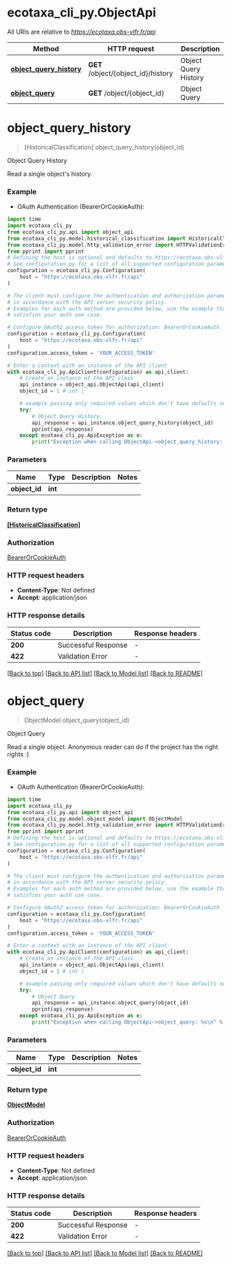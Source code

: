 # ecotaxa_cli_py.ObjectApi

All URIs are relative to *https://ecotaxa.obs-vlfr.fr/api*

Method | HTTP request | Description
------------- | ------------- | -------------
[**object_query_history**](ObjectApi.md#object_query_history) | **GET** /object/{object_id}/history | Object Query History
[**object_query**](ObjectApi.md#object_query) | **GET** /object/{object_id} | Object Query


# **object_query_history**
> [HistoricalClassification] object_query_history(object_id)

Object Query History

Read a single object's history.

### Example

* OAuth Authentication (BearerOrCookieAuth):

```python
import time
import ecotaxa_cli_py
from ecotaxa_cli_py.api import object_api
from ecotaxa_cli_py.model.historical_classification import HistoricalClassification
from ecotaxa_cli_py.model.http_validation_error import HTTPValidationError
from pprint import pprint
# Defining the host is optional and defaults to https://ecotaxa.obs-vlfr.fr/api
# See configuration.py for a list of all supported configuration parameters.
configuration = ecotaxa_cli_py.Configuration(
    host = "https://ecotaxa.obs-vlfr.fr/api"
)

# The client must configure the authentication and authorization parameters
# in accordance with the API server security policy.
# Examples for each auth method are provided below, use the example that
# satisfies your auth use case.

# Configure OAuth2 access token for authorization: BearerOrCookieAuth
configuration = ecotaxa_cli_py.Configuration(
    host = "https://ecotaxa.obs-vlfr.fr/api"
)
configuration.access_token = 'YOUR_ACCESS_TOKEN'

# Enter a context with an instance of the API client
with ecotaxa_cli_py.ApiClient(configuration) as api_client:
    # Create an instance of the API class
    api_instance = object_api.ObjectApi(api_client)
    object_id = 1 # int | 

    # example passing only required values which don't have defaults set
    try:
        # Object Query History
        api_response = api_instance.object_query_history(object_id)
        pprint(api_response)
    except ecotaxa_cli_py.ApiException as e:
        print("Exception when calling ObjectApi->object_query_history: %s\n" % e)
```


### Parameters

Name | Type | Description  | Notes
------------- | ------------- | ------------- | -------------
 **object_id** | **int**|  |

### Return type

[**[HistoricalClassification]**](HistoricalClassification.md)

### Authorization

[BearerOrCookieAuth](../README.md#BearerOrCookieAuth)

### HTTP request headers

 - **Content-Type**: Not defined
 - **Accept**: application/json


### HTTP response details

| Status code | Description | Response headers |
|-------------|-------------|------------------|
**200** | Successful Response |  -  |
**422** | Validation Error |  -  |

[[Back to top]](#) [[Back to API list]](../README.md#documentation-for-api-endpoints) [[Back to Model list]](../README.md#documentation-for-models) [[Back to README]](../README.md)

# **object_query**
> ObjectModel object_query(object_id)

Object Query

Read a single object. Anonymous reader can do if the project has the right rights :)

### Example

* OAuth Authentication (BearerOrCookieAuth):

```python
import time
import ecotaxa_cli_py
from ecotaxa_cli_py.api import object_api
from ecotaxa_cli_py.model.object_model import ObjectModel
from ecotaxa_cli_py.model.http_validation_error import HTTPValidationError
from pprint import pprint
# Defining the host is optional and defaults to https://ecotaxa.obs-vlfr.fr/api
# See configuration.py for a list of all supported configuration parameters.
configuration = ecotaxa_cli_py.Configuration(
    host = "https://ecotaxa.obs-vlfr.fr/api"
)

# The client must configure the authentication and authorization parameters
# in accordance with the API server security policy.
# Examples for each auth method are provided below, use the example that
# satisfies your auth use case.

# Configure OAuth2 access token for authorization: BearerOrCookieAuth
configuration = ecotaxa_cli_py.Configuration(
    host = "https://ecotaxa.obs-vlfr.fr/api"
)
configuration.access_token = 'YOUR_ACCESS_TOKEN'

# Enter a context with an instance of the API client
with ecotaxa_cli_py.ApiClient(configuration) as api_client:
    # Create an instance of the API class
    api_instance = object_api.ObjectApi(api_client)
    object_id = 1 # int | 

    # example passing only required values which don't have defaults set
    try:
        # Object Query
        api_response = api_instance.object_query(object_id)
        pprint(api_response)
    except ecotaxa_cli_py.ApiException as e:
        print("Exception when calling ObjectApi->object_query: %s\n" % e)
```


### Parameters

Name | Type | Description  | Notes
------------- | ------------- | ------------- | -------------
 **object_id** | **int**|  |

### Return type

[**ObjectModel**](ObjectModel.md)

### Authorization

[BearerOrCookieAuth](../README.md#BearerOrCookieAuth)

### HTTP request headers

 - **Content-Type**: Not defined
 - **Accept**: application/json


### HTTP response details

| Status code | Description | Response headers |
|-------------|-------------|------------------|
**200** | Successful Response |  -  |
**422** | Validation Error |  -  |

[[Back to top]](#) [[Back to API list]](../README.md#documentation-for-api-endpoints) [[Back to Model list]](../README.md#documentation-for-models) [[Back to README]](../README.md)

